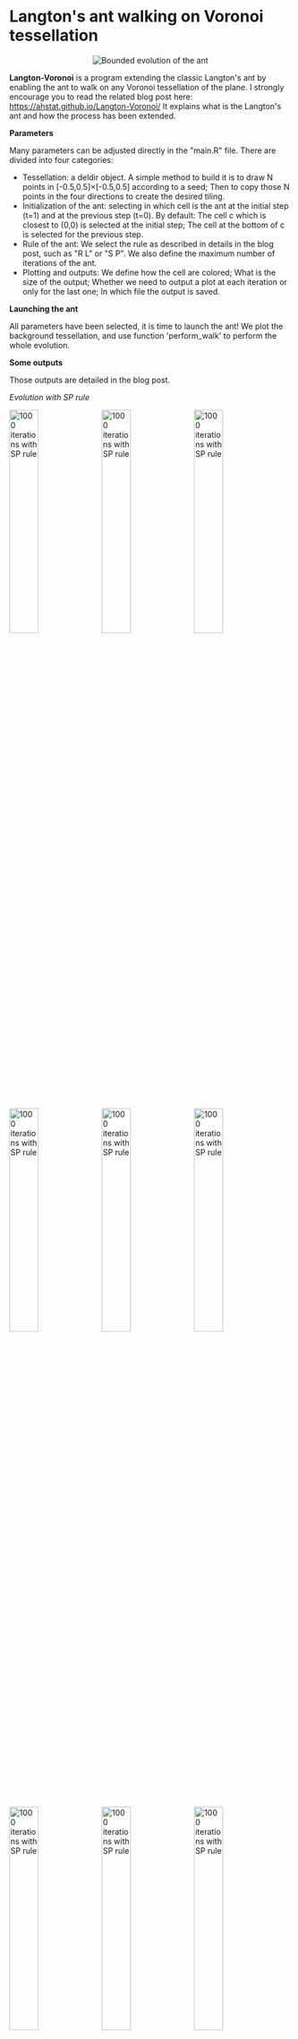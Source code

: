 # Langton's ant walking on Voronoi tessellation

<center><img src="https://ahstat.github.io/images/2016-12-11-Langton-Voronoi/intro.png" alt="Bounded evolution of the ant"/></center>

**Langton-Voronoi** is a program extending the classic Langton's ant by enabling the ant to walk on any Voronoi tessellation of the plane. I strongly encourage you to read the related blog post here: https://ahstat.github.io/Langton-Voronoi/
It explains what is the Langton's ant and how the process has been extended.

**Parameters**

Many parameters can be adjusted directly in the "main.R" file. There are divided into four categories:
- Tessellation: a deldir object. A simple method to build it is to draw N points in [-0.5,0.5]×[-0.5,0.5] according to a seed; Then to copy those N points in the four directions to create the desired tiling.
- Initialization of the ant: selecting in which cell is the ant at the initial step (t=1) and at the previous step (t=0). By default: The cell c which is closest to (0,0) is selected at the initial step; The cell at the bottom of c is selected for the previous step.
- Rule of the ant: We select the rule as described in details in the blog post, such as "R L" or "S P". We also define the maximum number of iterations of the ant.
- Plotting and outputs: We define how the cell are colored; What is the size of the output; Whether we need to output a plot at each iteration or only for the last one; In which file the output is saved. 

**Launching the ant**

All parameters have been selected, it is time to launch the ant!
We plot the background tessellation, and use function 'perform_walk' to perform the whole evolution.

**Some outputs**

Those outputs are detailed in the blog post.

*Evolution with SP rule*

<img src="https://ahstat.github.io/images/2016-12-11-Langton-Voronoi/SP/5000_seed_10_1000.png" alt="1000 iterations with SP rule" width="32%"/>
<img src="https://ahstat.github.io/images/2016-12-11-Langton-Voronoi/SP/5000_seed_11_1000.png" alt="1000 iterations with SP rule" width="32%"/>
<img src="https://ahstat.github.io/images/2016-12-11-Langton-Voronoi/SP/5000_seed_23_1000.png" alt="1000 iterations with SP rule" width="32%"/>

<img src="https://ahstat.github.io/images/2016-12-11-Langton-Voronoi/SP/5000_seed_67_1000.png" alt="1000 iterations with SP rule" width="32%"/>
<img src="https://ahstat.github.io/images/2016-12-11-Langton-Voronoi/SP/5000_seed_57_1000.png" alt="1000 iterations with SP rule" width="32%"/>
<img src="https://ahstat.github.io/images/2016-12-11-Langton-Voronoi/SP/5000_seed_70_390.png" alt="1000 iterations with SP rule" width="32%"/>

<img src="https://ahstat.github.io/images/2016-12-11-Langton-Voronoi/SP/5000_seed_94_1000.png" alt="1000 iterations with SP rule" width="32%"/>
<img src="https://ahstat.github.io/images/2016-12-11-Langton-Voronoi/SP/5000_seed_88_1000.png" alt="1000 iterations with SP rule" width="32%"/>
<img src="https://ahstat.github.io/images/2016-12-11-Langton-Voronoi/SP/5000_seed_80_1000.png" alt="1000 iterations with SP rule" width="32%"/>

*Evolution with RL rule*

<img src="https://ahstat.github.io/images/2016-12-11-Langton-Voronoi/RL/5000_seed_11_1000.png" alt="1000 iterations with RL rule" width="32%"/>
<img src="https://ahstat.github.io/images/2016-12-11-Langton-Voronoi/RL/5000_seed_12_1000.png" alt="1000 iterations with RL rule" width="32%"/>
<img src="https://ahstat.github.io/images/2016-12-11-Langton-Voronoi/RL/5000_seed_23_1000.png" alt="1000 iterations with RL rule" width="32%"/>

<img src="https://ahstat.github.io/images/2016-12-11-Langton-Voronoi/RL/5000_seed_66_1000.png" alt="1000 iterations with RL rule" width="32%"/>
<img src="https://ahstat.github.io/images/2016-12-11-Langton-Voronoi/RL/5000_seed_100_1000.png" alt="1000 iterations with RL rule" width="32%"/>
<img src="https://ahstat.github.io/images/2016-12-11-Langton-Voronoi/RL/5000_seed_67_1000.png" alt="1000 iterations with RL rule" width="32%"/>

<img src="https://ahstat.github.io/images/2016-12-11-Langton-Voronoi/RL/5000_seed_69_1000.png" alt="1000 iterations with RL rule" width="32%"/>
<img src="https://ahstat.github.io/images/2016-12-11-Langton-Voronoi/RL/5000_seed_72_1000.png" alt="1000 iterations with RL rule" width="32%"/>
<img src="https://ahstat.github.io/images/2016-12-11-Langton-Voronoi/RL/5000_seed_81_1000.png" alt="1000 iterations with RL rule" width="32%"/>

*Evolution with SR rule*

<img src="https://ahstat.github.io/images/2016-12-11-Langton-Voronoi/SR/5000_seed_7_1000.png" alt="1000 iterations with SR rule" width="32%"/>
<img src="https://ahstat.github.io/images/2016-12-11-Langton-Voronoi/SR/5000_seed_14_1000.png" alt="1000 iterations with SR rule" width="32%"/>
<img src="https://ahstat.github.io/images/2016-12-11-Langton-Voronoi/SR/5000_seed_27_1000.png" alt="1000 iterations with SR rule" width="32%"/>

<img src="https://ahstat.github.io/images/2016-12-11-Langton-Voronoi/SR/5000_seed_33_1000.png" alt="1000 iterations with SR rule" width="32%"/>
<img src="https://ahstat.github.io/images/2016-12-11-Langton-Voronoi/SR/5000_seed_57_1000.png" alt="1000 iterations with SR rule" width="32%"/>
<img src="https://ahstat.github.io/images/2016-12-11-Langton-Voronoi/SR/5000_seed_83_1000.png" alt="1000 iterations with SR rule" width="32%"/>

<img src="https://ahstat.github.io/images/2016-12-11-Langton-Voronoi/SR/5000_seed_84_1000.png" alt="1000 iterations with SR rule" width="32%"/>
<img src="https://ahstat.github.io/images/2016-12-11-Langton-Voronoi/SR/5000_seed_38_1000.png" alt="1000 iterations with SR rule" width="32%"/>
<img src="https://ahstat.github.io/images/2016-12-11-Langton-Voronoi/SR/5000_seed_96_1000.png" alt="1000 iterations with SR rule" width="32%"/>

*Evolution with SL rule*

<img src="https://ahstat.github.io/images/2016-12-11-Langton-Voronoi/SL/5000_seed_1_1000.png" alt="1000 iterations with SL rule" width="32%"/>
<img src="https://ahstat.github.io/images/2016-12-11-Langton-Voronoi/SL/5000_seed_2_1000.png" alt="1000 iterations with SL rule" width="32%"/>
<img src="https://ahstat.github.io/images/2016-12-11-Langton-Voronoi/SL/5000_seed_3_1000.png" alt="1000 iterations with SL rule" width="32%"/>

<img src="https://ahstat.github.io/images/2016-12-11-Langton-Voronoi/SL/5000_seed_10_1000.png" alt="1000 iterations with SL rule" width="32%"/>
<img src="https://ahstat.github.io/images/2016-12-11-Langton-Voronoi/SL/5000_seed_14_1000.png" alt="1000 iterations with SL rule" width="32%"/>
<img src="https://ahstat.github.io/images/2016-12-11-Langton-Voronoi/SL/5000_seed_23_1000.png" alt="1000 iterations with SL rule" width="32%"/>

<img src="https://ahstat.github.io/images/2016-12-11-Langton-Voronoi/SL/5000_seed_72_1000.png" alt="1000 iterations with SL rule" width="32%"/>
<img src="https://ahstat.github.io/images/2016-12-11-Langton-Voronoi/SL/5000_seed_94_1000.png" alt="1000 iterations with SL rule" width="32%"/>
<img src="https://ahstat.github.io/images/2016-12-11-Langton-Voronoi/SL/5000_seed_95_1000.png" alt="1000 iterations with SL rule" width="32%"/>

*Evolution with SP rule and a translated tesselation*

<img src="https://ahstat.github.io/images/2016-12-11-Langton-Voronoi/translated_SP/11_seed_1.png" alt="1000 iterations with SP rule" width="32%"/>
<img src="https://ahstat.github.io/images/2016-12-11-Langton-Voronoi/translated_SP/11_seed_8.png" alt="1000 iterations with SP rule" width="32%"/>
<img src="https://ahstat.github.io/images/2016-12-11-Langton-Voronoi/translated_SP/11_seed_12.png" alt="1000 iterations with SP rule" width="32%"/>

<img src="https://ahstat.github.io/images/2016-12-11-Langton-Voronoi/translated_SP/11_seed_25.png" alt="1000 iterations with SP rule" width="32%"/>
<img src="https://ahstat.github.io/images/2016-12-11-Langton-Voronoi/translated_SP/12_seed_4.png" alt="1000 iterations with SP rule" width="32%"/>
<img src="https://ahstat.github.io/images/2016-12-11-Langton-Voronoi/translated_SP/11_seed_38.png" alt="1000 iterations with SP rule" width="32%"/>

<img src="https://ahstat.github.io/images/2016-12-11-Langton-Voronoi/translated_SP/11_seed_74.png" alt="1000 iterations with SP rule" width="32%"/>
<img src="https://ahstat.github.io/images/2016-12-11-Langton-Voronoi/translated_SP/11_seed_76.png" alt="1000 iterations with SP rule" width="32%"/>
<img src="https://ahstat.github.io/images/2016-12-11-Langton-Voronoi/translated_SP/11_seed_81.png" alt="1000 iterations with SP rule" width="32%"/>

*Evolution with RL rule and a translated tesselation*

<img src="https://ahstat.github.io/images/2016-12-11-Langton-Voronoi/translated_RL/11_seed_1.png" alt="1000 iterations with RL rule" width="32%"/>
<img src="https://ahstat.github.io/images/2016-12-11-Langton-Voronoi/translated_RL/11_seed_2.png" alt="1000 iterations with RL rule" width="32%"/>
<img src="https://ahstat.github.io/images/2016-12-11-Langton-Voronoi/translated_RL/11_seed_3.png" alt="1000 iterations with RL rule" width="32%"/>

<img src="https://ahstat.github.io/images/2016-12-11-Langton-Voronoi/translated_RL/11_seed_4.png" alt="1000 iterations with RL rule" width="32%"/>
<img src="https://ahstat.github.io/images/2016-12-11-Langton-Voronoi/translated_RL/11_seed_99.png" alt="1000 iterations with RL rule" width="32%"/>
<img src="https://ahstat.github.io/images/2016-12-11-Langton-Voronoi/translated_RL/11_seed_5.png" alt="1000 iterations with RL rule" width="32%"/>

<img src="https://ahstat.github.io/images/2016-12-11-Langton-Voronoi/translated_RL/11_seed_91.png" alt="1000 iterations with RL rule" width="32%"/>
<img src="https://ahstat.github.io/images/2016-12-11-Langton-Voronoi/translated_RL/11_seed_85.png" alt="1000 iterations with RL rule" width="32%"/>
<img src="https://ahstat.github.io/images/2016-12-11-Langton-Voronoi/translated_RL/11_seed_72.png" alt="1000 iterations with RL rule" width="32%"/>

*Evolution with SR rule and a translated tesselation*

<img src="https://ahstat.github.io/images/2016-12-11-Langton-Voronoi/translated_SR/11_seed_4.png" alt="1000 iterations with SR rule" width="32%"/>
<img src="https://ahstat.github.io/images/2016-12-11-Langton-Voronoi/translated_SR/11_seed_19.png" alt="1000 iterations with SR rule" width="32%"/>
<img src="https://ahstat.github.io/images/2016-12-11-Langton-Voronoi/translated_SR/11_seed_20.png" alt="1000 iterations with SR rule" width="32%"/>

<img src="https://ahstat.github.io/images/2016-12-11-Langton-Voronoi/translated_SR/11_seed_66.png" alt="1000 iterations with SR rule" width="32%"/>
<img src="https://ahstat.github.io/images/2016-12-11-Langton-Voronoi/translated_SR/11_seed_54.png" alt="1000 iterations with SR rule" width="32%"/>
<img src="https://ahstat.github.io/images/2016-12-11-Langton-Voronoi/translated_SR/11_seed_88.png" alt="1000 iterations with SR rule" width="32%"/>

<img src="https://ahstat.github.io/images/2016-12-11-Langton-Voronoi/translated_SR/11_seed_93.png" alt="1000 iterations with SR rule" width="32%"/>
<img src="https://ahstat.github.io/images/2016-12-11-Langton-Voronoi/translated_SR/11_seed_67.png" alt="1000 iterations with SR rule" width="32%"/>
<img src="https://ahstat.github.io/images/2016-12-11-Langton-Voronoi/translated_SR/11_seed_73.png" alt="1000 iterations with SR rule" width="32%"/>

*Evolution with SL rule and a translated tesselation*

<img src="https://ahstat.github.io/images/2016-12-11-Langton-Voronoi/translated_SL/11_seed_2.png" alt="1000 iterations with SL rule" width="32%"/>
<img src="https://ahstat.github.io/images/2016-12-11-Langton-Voronoi/translated_SL/11_seed_24.png" alt="1000 iterations with SL rule" width="32%"/>
<img src="https://ahstat.github.io/images/2016-12-11-Langton-Voronoi/translated_SL/11_seed_41.png" alt="1000 iterations with SL rule" width="32%"/>

<img src="https://ahstat.github.io/images/2016-12-11-Langton-Voronoi/translated_SL/11_seed_39.png" alt="1000 iterations with SL rule" width="32%"/>
<img src="https://ahstat.github.io/images/2016-12-11-Langton-Voronoi/translated_SL/11_seed_36.png" alt="1000 iterations with SL rule" width="32%"/>
<img src="https://ahstat.github.io/images/2016-12-11-Langton-Voronoi/translated_SL/11_seed_49.png" alt="1000 iterations with SL rule" width="32%"/>

<img src="https://ahstat.github.io/images/2016-12-11-Langton-Voronoi/translated_SL/11_seed_96.png" alt="1000 iterations with SL rule" width="32%"/>
<img src="https://ahstat.github.io/images/2016-12-11-Langton-Voronoi/translated_SL/11_seed_89.png" alt="1000 iterations with SL rule" width="32%"/>
<img src="https://ahstat.github.io/images/2016-12-11-Langton-Voronoi/translated_SL/11_seed_98.png" alt="1000 iterations with SL rule" width="32%"/>

